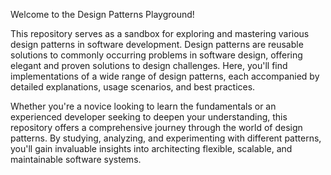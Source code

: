 Welcome to the Design Patterns Playground!

This repository serves as a sandbox for exploring and mastering various design patterns in software development. Design patterns are reusable solutions to commonly occurring problems in software design, offering elegant and proven solutions to design challenges. Here, you'll find implementations of a wide range of design patterns, each accompanied by detailed explanations, usage scenarios, and best practices.

Whether you're a novice looking to learn the fundamentals or an experienced developer seeking to deepen your understanding, this repository offers a comprehensive journey through the world of design patterns. By studying, analyzing, and experimenting with different patterns, you'll gain invaluable insights into architecting flexible, scalable, and maintainable software systems.
